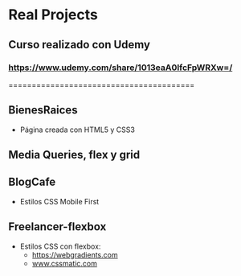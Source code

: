 # Real Projects
## Curso realizado con Udemy
### https://www.udemy.com/share/1013eaA0IfcFpWRXw=/


========================================

## BienesRaices
* Página creada con HTML5 y CSS3

## Media Queries, flex y grid

## BlogCafe
* Estilos CSS Mobile First

## Freelancer-flexbox
* Estilos CSS con flexbox:
  - https://webgradients.com
  - www.cssmatic.com
